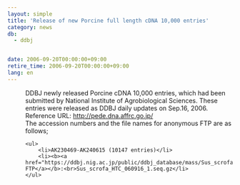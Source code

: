 ```yaml
---
layout: simple
title: 'Release of new Porcine full length cDNA 10,000 entries'
category: news
db:
  - ddbj


date: 2006-09-20T00:00:00+09:00
retire_time: 2006-09-20T00:00:00+09:00
lang: en
---
```


<html>
<dd>DDBJ newly released Porcine cDNA 10,000 entries, which had been submitted by National Institute of Agrobiological Sciences. These entries were released as DDBJ daily updates on Sep.16, 2006.
<dd>Reference URL: <a href="http://pede.dna.affrc.go.jp/">http://pede.dna.affrc.go.jp/</a>
<dd>The accession numbers and the file names for anonymous FTP are as follows;
<dd>

    <ul>
        <li>AK230469-AK240615 (10147 entries)</li>
        <li><b><a href="https://ddbj.nig.ac.jp/public/ddbj_database/mass/Sus_scrofa_HTC/">anonymous FTP</a></b>:<br>Sus_scrofa_HTC_060916_1.seq.gz</li>
    </ul>
</dd>
</dd>
</dd>
</dd>
</html>
